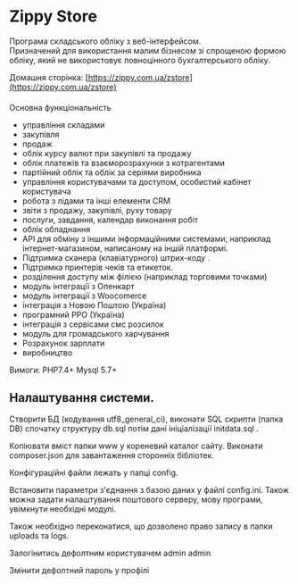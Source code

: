 Zippy Store
========
Програма складського обліку з веб-інтерфейсом.  
Призначений для використання малим бізнесом зі спрощеною формою обліку, який не використовує повноцінного бухгалтерського обліку.
   
Домашня сторінка:  [https://zippy.com.ua/zstore](https://zippy.com.ua/zstore)  

####
Основна функціональність
 
* управління складами
* закупівля
* продаж
* облік курсу валют при закупівлі та продажу
* облік платежів та взаєморозрахунки з котрагентами
* партійний облік та облік за серіями виробника
* управління користувачами та доступом, особистий кабінет користувача
* робота з лідами та інші елементи CRM
* звіти з продажу, закупівлі, руху товару
* послуги, завдання, календар виконання робіт
* облік обладнання
* API для обміну з іншими інформаційними системами, наприклад інтернет-магазином, написаному на іншій платформі.
* Підтримка сканера (клавіатурного) штрих-коду .
* Підтримка принтерів чеків та етикеток.
* розділення доступу між філією (наприклад торговими точками)
* модуль інтеграції з Опенкарт
* модуль інтеграції з Woocomerce
* інтеграція з Новою Поштою (Україна)
* програмний РРО (Україна)
* інтеграція з сервісами смс розсилок
* модуль для громадського харчування
* Розрахунок зарплати
* виробництво


Вимоги: PHP7.4+    Mysql 5.7+ 


Налаштування  системи.
--------------------

  Створити БД (кодування utf8_general_ci), виконати SQL скрипти (папка DB) спочатку структуру db.sql потім дані ініціалізації initdata.sql  .
  
  Копіювати вміст папки www у кореневий каталог сайту.
  Виконати composer.json для завантаження сторонніх бібліотек.
  
  Конфігураційні файли лежать у папці config.

  Встановити параметри з'єднання з базою даних у файлі config.ini. Також можна задати налаштування поштового серверу,
  мову програми, увімкнути необхідні модулі.
   
  Також необхідно переконатися, що дозволено право запису в папки uploads та logs.

  Залогінитись дефолтним користувачем admin admin
  
  Змінити дефолтний пароль у профілі